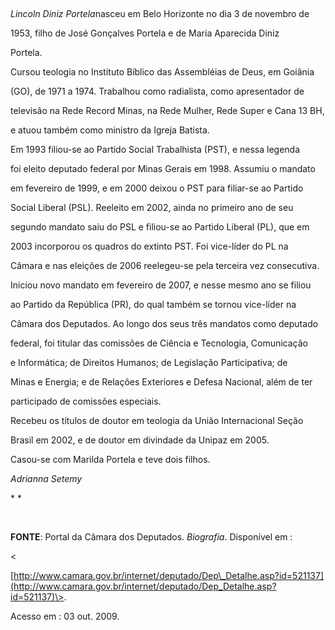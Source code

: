 

 



*Lincoln Diniz Portela*nasceu em Belo Horizonte no dia 3 de novembro de

1953, filho de José Gonçalves Portela e de Maria Aparecida Diniz

Portela.



Cursou teologia no Instituto Bíblico das Assembléias de Deus, em Goiânia

(GO), de 1971 a 1974. Trabalhou como radialista, como apresentador de

televisão na Rede Record Minas, na Rede Mulher, Rede Super e Cana 13 BH,

e atuou também como ministro da Igreja Batista.



Em 1993 filiou-se ao Partido Social Trabalhista (PST), e nessa legenda

foi eleito deputado federal por Minas Gerais em 1998. Assumiu o mandato

em fevereiro de 1999, e em 2000 deixou o PST para filiar-se ao Partido

Social Liberal (PSL). Reeleito em 2002, ainda no primeiro ano de seu

segundo mandato saiu do PSL e filiou-se ao Partido Liberal (PL), que em

2003 incorporou os quadros do extinto PST. Foi vice-líder do PL na

Câmara e nas eleições de 2006 reelegeu-se pela terceira vez consecutiva.

Iniciou novo mandato em fevereiro de 2007, e nesse mesmo ano se filiou

ao Partido da República (PR), do qual também se tornou vice-líder na

Câmara dos Deputados. Ao longo dos seus três mandatos como deputado

federal, foi titular das comissões de Ciência e Tecnologia, Comunicação

e Informática; de Direitos Humanos; de Legislação Participativa; de

Minas e Energia; e de Relações Exteriores e Defesa Nacional, além de ter

participado de comissões especiais.



Recebeu os títulos de doutor em teologia da União Internacional Seção

Brasil em 2002, e de doutor em divindade da Unipaz em 2005.



Casou-se com Marilda Portela e teve dois filhos.



*Adrianna Setemy*



* *



 



**FONTE**: Portal da Câmara dos Deputados. *Biografia*. Disponível em :

\<

[http://www.camara.gov.br/internet/deputado/Dep\_Detalhe.asp?id=521137](http://www.camara.gov.br/internet/deputado/Dep_Detalhe.asp?id=521137)\>.

Acesso em : 03 out. 2009.  



 



 



 



                                                                                                                         

